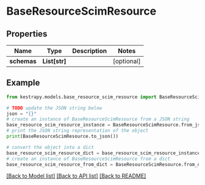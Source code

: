 # BaseResourceScimResource


## Properties

Name | Type | Description | Notes
------------ | ------------- | ------------- | -------------
**schemas** | **List[str]** |  | [optional] 

## Example

```python
from kestrapy.models.base_resource_scim_resource import BaseResourceScimResource

# TODO update the JSON string below
json = "{}"
# create an instance of BaseResourceScimResource from a JSON string
base_resource_scim_resource_instance = BaseResourceScimResource.from_json(json)
# print the JSON string representation of the object
print(BaseResourceScimResource.to_json())

# convert the object into a dict
base_resource_scim_resource_dict = base_resource_scim_resource_instance.to_dict()
# create an instance of BaseResourceScimResource from a dict
base_resource_scim_resource_from_dict = BaseResourceScimResource.from_dict(base_resource_scim_resource_dict)
```
[[Back to Model list]](../README.md#documentation-for-models) [[Back to API list]](../README.md#documentation-for-api-endpoints) [[Back to README]](../README.md)


